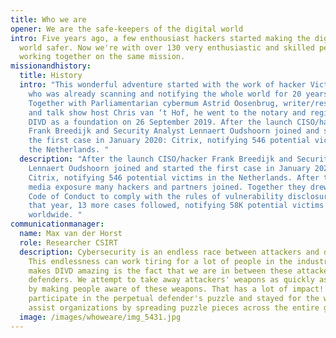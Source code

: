 ```yaml
---
title: Who we are
opener: We are the safe-keepers of the digital world
intro: Five years ago, a few enthousiast hackers started making the digital
  world safer. Now we're with over 130 very enthusiastic and skilled people
  working together on the same mission.
missionandhistory:
  title: History
  intro: "This wonderful adventure started with the work of hacker Victor Gevers,
    who was already scanning and notifying the whole world for 20 years.
    Together with Parliamentarian cybermum Astrid Oosenbrug, writer/researcher
    and talk show host Chris van ‘t Hof, he went to the notary and registered
    DIVD as a foundation on 26 September 2019. After the launch CISO/hacker
    Frank Breedijk and Security Analyst Lennaert Oudshoorn joined and started
    the first case in January 2020: Citrix, notifying 546 potential victims in
    the Netherlands. "
  description: "After the launch CISO/hacker Frank Breedijk and Security Analyst
    Lennaert Oudshoorn joined and started the first case in January 2020:
    Citrix, notifying 546 potential victims in the Netherlands. After this first
    media exposure many hackers and partners joined. Together they drew up a
    Code of Conduct to comply with the rules of vulnerability disclosure. In
    that year, 13 more cases followed, notifying 58K potential victims
    worldwide. "
communicationmanager:
  name: Max van der Horst
  role: Researcher CSIRT
  description: Cybersecurity is an endless race between attackers and defenders.
    This endlessness can work tiring for a lot of people in the industry. What
    makes DIVD amazing is the fact that we are in between these attackers and
    defenders. We attempt to take away attackers' weapons as quickly as possible
    by making people aware of these weapons. That has a lot of impact! I came to
    participate in the perpetual defender's puzzle and stayed for the way we
    assist organizations by spreading puzzle pieces across the entire globe.
  image: /images/whoweare/img_5431.jpg
---
```

